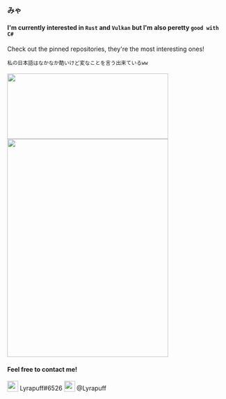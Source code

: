 
<div>
  <div>
    <h3>みゃ</h3>
    <h4>I'm currently interested in <code>Rust</code> and <code>Vulkan</code> but I'm also peretty <code>good with C#</code></h4>
    <p>Check out the pinned repositories, they're the most interesting ones!</p>
    <code>私の日本語はなかなか酷いけど変なことを言う出来ているww</code>
  </div>
  <br>
  <div>
    <a href="https://github.com/lyrapuff">
      <img align="center" width="370" height="150" src="https://github-readme-stats.vercel.app/api?username=lyrapuff&show_icons=true&theme=nord&custom_title=How%20fluffy%20I%20was&count_private=true&hide_border=true" />
    </a>
    <br>
    <a href="https://github.com/lyrapuff">
      <img align="center" width="370" height="500" src="https://github-readme-stats.vercel.app/api/top-langs/?username=lyrapuff&langs_count=8&theme=nord&hide_border=true&count_private=true" />
    </a>
  </div>
</div>
<h4>Feel free to contact me!</h4>
  <div>
<span>
  <img width="25" valign="bottom" src="https://cdn3.iconfinder.com/data/icons/popular-services-brands-vol-2/512/discord-512.png" />
  Lyrapuff#6526
</span>
<span>
  <img width="25" valign="bottom" src="https://upload.wikimedia.org/wikipedia/commons/thumb/8/82/Telegram_logo.svg/1024px-Telegram_logo.svg.png" />
  @Lyrapuff
</span>
  </span>
  </div>
